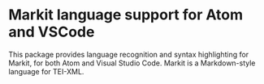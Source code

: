 # Markit language support for Atom and VSCode

This package provides language recognition and syntax highlighting for Markit,
for both Atom and Visual Studio Code. Markit is a Markdown-style language for
TEI-XML.
